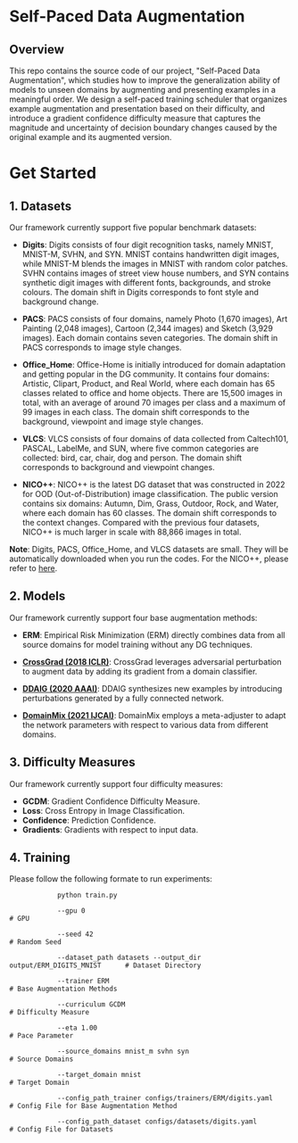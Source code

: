 # Self-Paced Data Augmentation
## Overview
This repo contains the source code of our project, "Self-Paced Data Augmentation", which studies how to improve the generalization ability of models to unseen domains by augmenting and presenting examples in a meaningful order.
We design a self-paced training scheduler that organizes example augmentation and presentation based on their difficulty, and introduce a gradient confidence difficulty measure that captures the magnitude and uncertainty of decision boundary changes caused by the original example and its augmented version.

# Get Started
## 1. Datasets
Our framework currently support five popular benchmark datasets:
* **Digits**: Digits consists of four digit recognition tasks, namely MNIST, MNIST-M, SVHN, and SYN. MNIST contains handwritten digit images, while MNIST-M blends the images in MNIST with random color patches. SVHN contains images of street view house numbers, and SYN contains synthetic digit images with different fonts, backgrounds, and stroke colours. The domain shift in Digits corresponds to font style and background change.

* **PACS**: PACS consists of four domains, namely Photo (1,670 images), Art Painting (2,048 images), Cartoon (2,344 images) and Sketch (3,929 images). Each domain contains seven categories. The domain shift in PACS corresponds to image style changes.

* **Office_Home**: Office-Home is initially introduced for domain adaptation and getting popular in the DG community. It contains four domains: Artistic, Clipart, Product, and Real World, where each domain has 65 classes related to office and home objects. There are 15,500 images in total, with an average of around 70 images per class and a maximum of 99 images in each class. The domain shift corresponds to the background, viewpoint and image style changes.
 
* **VLCS**: VLCS consists of four domains of data collected from Caltech101, PASCAL, LabelMe, and SUN, where five common categories are collected: bird, car, chair, dog and person. The domain shift corresponds to background and viewpoint changes.

* **NICO++**: NICO++ is the latest DG dataset that was constructed in 2022 for OOD (Out-of-Distribution) image classification. The public version contains six domains: Autumn, Dim, Grass, Outdoor, Rock, and Water, where each domain has 60 classes. The domain shift corresponds to the context changes. Compared with the previous four datasets, NICO++ is much larger in scale with 88,866 images in total.

**Note**: Digits, PACS, Office_Home, and VLCS datasets are small. They will be automatically downloaded when you run the codes. For the NICO++, please refer to [here](https://nicochallenge.com/dataset).


## 2. Models
Our framework currently support four base augmentation methods: 
* **ERM**: Empirical Risk Minimization (ERM) directly combines data from all source domains for model training without any DG techniques.

* **[CrossGrad (2018 ICLR)](https://openreview.net/forum?id=r1Dx7fbCW)**: CrossGrad leverages adversarial perturbation to augment data by adding its gradient from a domain classifier.

* **[DDAIG (2020 AAAI)](https://ojs.aaai.org/index.php/AAAI/article/view/7003)**: DDAIG synthesizes new examples by introducing perturbations generated by a fully connected network.

* **[DomainMix (2021 IJCAI)](https://www.ijcai.org/proceedings/2022/187)**: DomainMix employs a meta-adjuster to adapt the network parameters with respect to various data from different domains.


## 3. Difficulty Measures
Our framework currently support four difficulty measures:
* **GCDM**: Gradient Confidence Difficulty Measure.
* **Loss**: Cross Entropy in Image Classification.
* **Confidence**: Prediction Confidence.
* **Gradients**: Gradients with respect to input data.

## 4. Training




Please follow the following formate to run experiments:
                
                python train.py 
                
                --gpu 0                                                           # GPU 

                --seed 42                                                         # Random Seed
                
                --dataset_path datasets --output_dir output/ERM_DIGITS_MNIST      # Dataset Directory 
                
                --trainer ERM                                                     # Base Augmentation Methods 
                
                --curriculum GCDM                                                 # Difficulty Measure 
                
                --eta 1.00                                                        # Pace Parameter
                
                --source_domains mnist_m svhn syn                                 # Source Domains
                
                --target_domain mnist                                             # Target Domain
                
                --config_path_trainer configs/trainers/ERM/digits.yaml            # Config File for Base Augmentation Method
                
                --config_path_dataset configs/datasets/digits.yaml                # Config File for Datasets
